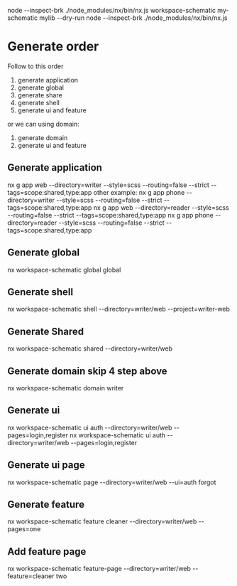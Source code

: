 node --inspect-brk ./node_modules/nx/bin/nx.js workspace-schematic my-schematic mylib --dry-run
node --inspect-brk ./node_modules/nx/bin/nx.js

# Generate order
Follow to this order

1) generate application
2) generate global
3) generate share
4) generate shell
5) generate ui and feature

or we can using domain:
1) generate domain
2) generate ui and feature

## Generate application
nx g app web --directory=writer --style=scss --routing=false --strict --tags=scope:shared,type:app
other example:
nx g app phone --directory=writer --style=scss --routing=false --strict --tags=scope:shared,type:app
nx g app web --directory=reader --style=scss --routing=false --strict --tags=scope:shared,type:app
nx g app phone --directory=reader --style=scss --routing=false --strict --tags=scope:shared,type:app

##  Generate global 
nx workspace-schematic global global

## Generate shell
nx workspace-schematic shell --directory=writer/web --project=writer-web 

## Generate Shared
nx workspace-schematic shared --directory=writer/web

## Generate domain skip 4 step above
nx workspace-schematic domain writer

## Generate ui
nx workspace-schematic ui auth --directory=writer/web --pages=login,register
nx workspace-schematic ui auth --directory=writer/web --pages=login,register

## Generate ui page
nx workspace-schematic page --directory=writer/web --ui=auth forgot

## Generate feature
nx workspace-schematic feature cleaner --directory=writer/web --pages=one

## Add feature page
nx workspace-schematic feature-page --directory=writer/web --feature=cleaner two



